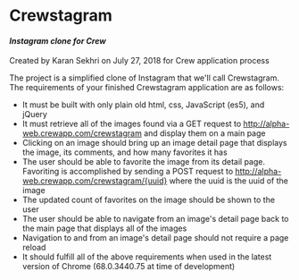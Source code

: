 # Crewstagram
#### _Instagram clone for Crew_
Created by Karan Sekhri on July 27, 2018 for Crew application process

The project is a simplified clone of Instagram that we'll call Crewstagram.  The requirements of your finished Crewstagram application are as follows:
* It must be built with only plain old html, css, JavaScript (es5), and jQuery
* It must retrieve all of the images found via a GET request to http://alpha-web.crewapp.com/crewstagram and display them on a main page
* Clicking on an image should bring up an image detail page that displays the image, its comments, and how many favorites it has
* The user should be able to favorite the image from its detail page.  Favoriting is accomplished by sending a POST request to http://alpha-web.crewapp.com/crewstagram/{uuid} where the uuid is the uuid of the image
* The updated count of favorites on the image should be shown to the user
* The user should be able to navigate from an image's detail page back to the main page that displays all of the images
* Navigation to and from an image's detail page should not require a page reload
* It should fulfill all of the above requirements when used in the latest version of Chrome (68.0.3440.75 at time of development)
